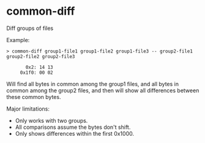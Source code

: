 # common-diff

Diff groups of files

Example:

```
> common-diff group1-file1 group1-file2 group1-file3 -- group2-file1 group2-file2 group2-file3

       0x2: 14 13
     0x1f0: 00 02
```

Will find all bytes in common among the group1 files, and all bytes in common among the group2 files, and then will show all differences between these common bytes.

Major limitations:

- Only works with two groups.
- All comparisons assume the bytes don't shift.
- Only shows differences within the first 0x1000.
